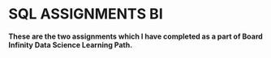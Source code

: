# SQL ASSIGNMENTS BI 


**These are the two assignments which I have completed as a part of Board Infinity Data Science Learning Path.**
